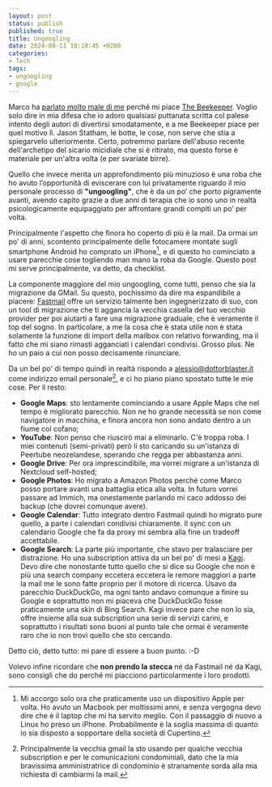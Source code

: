 ```yaml
---
layout: post
status: publish
published: true
title: Ungoogling
date: 2024-08-11 18:10:45 +0200
categories: 
- Tech
tags:
- ungoogling
- google
---
```


Marco ha [parlato molto male di me](https://cedmax.net/fritto-misto/) perché mi piace [The Beekeeper](https://en.wikipedia.org/wiki/The_Beekeeper_(2024_film)). Voglio solo dire in mia difesa che io adoro qualsiasi puttanata scritta col palese intento degli autori di divertirsi smodatamente, e a me Beekeeper piace per quel motivo lì. Jason Statham, le botte, le cose, non serve che stia a spiegarvelo ulteriormente. Certo, potremmo parlare dell'abuso recente dell'archetipo del sicario micidiale che si è ritirato, ma questo forse è materiale per un'altra volta (e per svariate birre).

Quello che invece merita un approfondimento più minuzioso è una roba che ho avuto l’opportunità di eviscerare con lui privatamente riguardo il mio personale processo di **"ungoogling"**, che è da un po’ che porto pigramente avanti, avendo capito grazie a due anni di terapia che io sono uno in realtà psicologicamente equipaggiato per affrontare grandi compiti un po’ per volta.

Principalmente l'aspetto che finora ho coperto di più è la mail. Da ormai un po' di anni, scontento principalmente delle fotocamere montate sugli smartphone Android ho comprato un iPhone[^1], e di questo ho cominciato a usare parecchie cose togliendo man mano la roba da Google. Questo post mi serve principalmente, va detto, da checklist.

La componente maggiore del mio ungoogling, come tutti, penso che sia la migrazione da GMail. Su questo, pochissimo da dire ma espandibile a piacere: [Fastmail](https://www.fastmail.com/) offre un servizio talmente ben ingegnerizzato di suo, con un tool di migrazione che ti aggancia la vecchia casella del tuo vecchio provider per poi aiutarti a fare una migrazione graduale, che è veramente il top del sogno. In particolare, a me la cosa che è stata utile non è stata solamente la funzione di import della mailbox con relativo forwarding, ma il fatto che mi siano rimasti agganciati i calendari condivisi. Grosso plus. Ne ho un paio a cui non posso decisamente rinunciare.

Da un bel po' di tempo quindi in realtà rispondo a alessio@dottorblaster.it come indirizzo email personale[^2], e ci ho piano piano spostato tutte le mie cose. Per il resto:

- **Google Maps**: sto lentamente cominciando a usare Apple Maps che nel tempo è migliorato parecchio. Non ne ho grande necessità se non come navigatore in macchina, e finora ancora non sono andato dentro a un fiume col cofano;
- **YouTube**: Non penso che riuscirò mai a eliminarlo. C'è troppa roba. I miei contenuti (semi-privati) però li sto caricando su un'istanza di Peertube neozelandese, sperando che regga per abbastanza anni.
- **Google Drive**: Per ora imprescindibile, ma vorrei migrare a un'istanza di Nextcloud self-hosted;
- **Google Photos**: Ho migrato a Amazon Photos perché come Marco posso portare avanti una battaglia etica alla volta. In futuro vorrei passare ad Immich, ma onestamente parlando mi caco addosso dei backup (che dovrei comunque avere).
- **Google Calendar**: Tutto integrato dentro Fastmail quindi ho migrato pure quello, a parte i calendari condivisi chiaramente. Il sync con un calendario Google che fa da proxy mi sembra alla fine un tradeoff accettabile.
- **Google Search**: La parte più importante, che stavo per tralasciare per distrazione. Ho una subscription attiva da un bel po' di mesi a [Kagi](https://kagi.com/). Devo dire che nonostante tutto quello che si dice su Google che non è più una search company eccetera eccetera le remore maggiori a parte la mail me le sono fatte proprio per il motore di ricerca. Usavo da parecchio DuckDuckGo, ma ogni tanto andavo comunque a finire su Google e soprattutto non mi piaceva che DuckDuckGo fosse praticamente una skin di Bing Search. Kagi invece pare che non lo sia, offre insieme alla sua subscription una serie di servizi carini, e soprattutto i risultati sono buoni al punto tale che ormai è veramente raro che io non trovi quello che sto cercando.

Detto ciò, detto tutto: mi pare di essere a buon punto. :-D

Volevo infine ricordare che **non prendo la stecca** né da Fastmail né da Kagi, sono consigli che do perché mi piacciono particolarmente i loro prodotti.

[^1]: Mi accorgo solo ora che praticamente uso un dispositivo Apple per volta. Ho avuto un Macbook per moltissimi anni, e senza vergogna devo dire che è il laptop che mi ha servito meglio. Con il passaggio di nuovo a Linux ho preso un iPhone. Probabilmente è la soglia massima di quanto io sia disposto a sopportare della società di Cupertino.

[^2]: Principalmente la vecchia gmail la sto usando per qualche vecchia subscription e per le comunicazioni condominiali, dato che la mia bravissima amministratrice di condominio è stranamente sorda alla mia richiesta di cambiarmi la mail.
